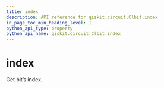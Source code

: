 ```yaml
---
title: index
description: API reference for qiskit.circuit.Clbit.index
in_page_toc_min_heading_level: 1
python_api_type: property
python_api_name: qiskit.circuit.Clbit.index
---
```


# index

Get bit’s index.

